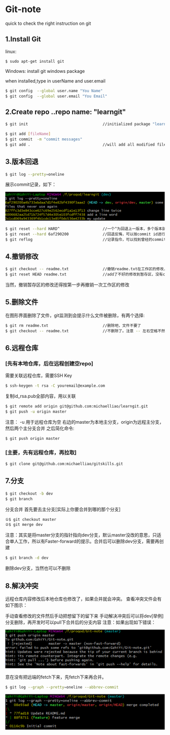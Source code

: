 # Git-note
quick to check the right instruction on git



## 1.Install Git
linux:  
```bash
$ sudo apt-get install git
```
Windows: 
install git windows package

when installed,type in userName and user.email
```bash
$ git config  --global user.name "You Name"
$ git config  --global user.email "You Email"
```

## 2.Create repo ..repo name: "learngit"
```bash
$ git init                                 //initialized package "learngit"
```

```bash
$ git add [fileName] 
$ git commit  -m "commit messages"
$ git add .                                //will add all modified files
```

## 3.版本回退
```bash
$ git log --pretty=oneline
```
展示commit记录，如下：

![commit](https://github.com/GzhiYi/Git-note/blob/master/img/git-log.png)
 
 ```bash
$ git reset --hard HARD^                   //一个^为回退上一版本，多个版本就多个^
$ git reset --hard 6af290200               //回退反悔，可以按commit id进行回退
$ git reflog                               //记录指令，可以找到曾经的commit id
```

## 4.撤销修改
```bash
$ git checkout -- readme.txt               //撤销readme.txt在工作区的修改，这在add之前操作。注意有 --
$ git reset HEAD readme.txt                //add了不好的修改到暂存区，没有commit就用这个命令撤销
```
当然，撤销暂存区的修改还得按第一步再撤销一次工作区的修改

## 5.删除文件
在图形界面删除了文件，git监测到会提示什么文件被删除，有两个选择:
```bash
$ git rm readme.txt                        //删除吧，文件不要了
$ git checkout -- readme.txt               //不删除了。注意 -- 左右空格不然报错
```

## 6.远程仓库 
### [先有本地仓库，后在远程创建空repo]
需要关联远程仓库，需要SSH Key
```bash
$ ssh-keygen -t rsa -C youremail@example.com
```
复制id_rsa.pub全部内容，用以关联
```bash
$ git remote add origin git@github.com:michaelliao/learngit.git            //本地仓库管理到远程仓库
$ git push -u origin master                                                //推送本地内容到远程仓库
```
注意： -u 用于远程仓库为空 右边的master为本地主分支，origin为远程主分支，然后两个主分支合并
之后简化命令: 
```bash
$ git push origin master
```
### [主要，先有远程仓库，再拉取]
```bash
$ git clone git@github.com:michaelliao/gitskills.git                        //本地克隆远程仓库
```
## 7.分支
```bash
$ git checkout -b dev                                                       //创建dev分支并切换至dev分支
$ git branch                                                                //查看当前有啥分支，带*为当前所在分支
```
分支合并
首先要去主分支[实际上你要合并到哪的那个分支]
```bash
①$ git checkout master
②$ git merge dev
```
注意：其实是将master分支的指针指向dev分支，默认master没改的意思，只适合单人工作，所以有Faster-forward的提示。合并后可以删除dev分支，需要再创建
```bash
$ git branch -d dev 
```
删除dev分支，当然也可以不删除

## 8.解决冲突
远程仓库内容修改后本地仓库也修改了，如果合并就会冲突。
查看冲突文件会有如下图示：
 	
手动查看修改的文件然后手动把想留下的留下来
手动解决冲突后可以将dev[举例]分支删除，再开发时可以pull下合并后的分支内容
注意：如果出现如下错误：

![merge-fault](https://github.com/GzhiYi/Git-note/blob/master/img/fetch.png)
 
意在没有把远端的fetch下来，先fetch下来再合并。
```bash
$ git log --graph --pretty=oneline --abbrev-commit                           //形象显示merge情况
```
 ![merge-result](https://github.com/GzhiYi/Git-note/blob/master/img/merge--result.png)
